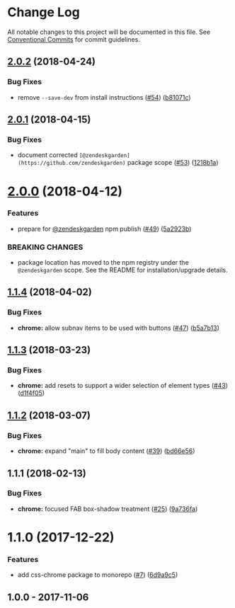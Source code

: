 # Change Log

All notable changes to this project will be documented in this file.
See [Conventional Commits](https://conventionalcommits.org) for commit guidelines.

<a name="2.0.2"></a>
## [2.0.2](https://github.com/zendeskgarden/css-components/compare/@zendeskgarden/css-chrome@2.0.1...@zendeskgarden/css-chrome@2.0.2) (2018-04-24)


### Bug Fixes

* remove `--save-dev` from install instructions ([#54](https://github.com/zendeskgarden/css-components/issues/54)) ([b81071c](https://github.com/zendeskgarden/css-components/commit/b81071c))




<a name="2.0.1"></a>
## [2.0.1](https://github.com/zendeskgarden/css-components/compare/@zendeskgarden/css-chrome@2.0.0...@zendeskgarden/css-chrome@2.0.1) (2018-04-15)


### Bug Fixes

* document corrected `[@zendeskgarden](https://github.com/zendeskgarden)` package scope ([#53](https://github.com/zendeskgarden/css-components/issues/53)) ([1218b1a](https://github.com/zendeskgarden/css-components/commit/1218b1a))




<a name="2.0.0"></a>
# [2.0.0](https://github.com/zendeskgarden/css-components/compare/@zendeskgarden/css-chrome@1.1.0...@zendeskgarden/css-chrome@2.0.0) (2018-04-12)


### Features

* prepare for [@zendeskgarden](https://github.com/zendeskgarden) npm publish ([#49](https://github.com/zendeskgarden/css-components/issues/49)) ([5a2923b](https://github.com/zendeskgarden/css-components/commit/5a2923b))


### BREAKING CHANGES

* package location has moved to the npm registry under the `@zendeskgarden` scope. See the README for installation/upgrade details.




<a name="1.1.4"></a>
## [1.1.4](https://github.com/zendeskgarden/css-components/compare/@zendesk/garden-css-chrome@1.1.3...@zendesk/garden-css-chrome@1.1.4) (2018-04-02)


### Bug Fixes

* **chrome:** allow subnav items to be used with buttons ([#47](https://github.com/zendeskgarden/css-components/issues/47)) ([b5a7b13](https://github.com/zendeskgarden/css-components/commit/b5a7b13))




<a name="1.1.3"></a>
## [1.1.3](https://github.com/zendeskgarden/css-components/compare/@zendesk/garden-css-chrome@1.1.2...@zendesk/garden-css-chrome@1.1.3) (2018-03-23)


### Bug Fixes

* **chrome:** add resets to support a wider selection of element types ([#43](https://github.com/zendeskgarden/css-components/issues/43)) ([d1f4f05](https://github.com/zendeskgarden/css-components/commit/d1f4f05))




<a name="1.1.2"></a>
## [1.1.2](https://github.com/zendeskgarden/css-components/compare/@zendesk/garden-css-chrome@1.1.1...@zendesk/garden-css-chrome@1.1.2) (2018-03-07)


### Bug Fixes

* **chrome:** expand "main" to fill body content ([#39](https://github.com/zendeskgarden/css-components/issues/39)) ([bd66e56](https://github.com/zendeskgarden/css-components/commit/bd66e56))




<a name="1.1.1"></a>
## 1.1.1 (2018-02-13)


### Bug Fixes

* **chrome:** focused FAB box-shadow treatment ([#25](https://github.com/zendeskgarden/css-components/issues/25)) ([9a736fa](https://github.com/zendeskgarden/css-components/commit/9a736fa))




<a name="1.1.0"></a>
# 1.1.0 (2017-12-22)


### Features

* add css-chrome package to monorepo ([#7](https://github.com/zendeskgarden/css-components/issues/7)) ([6d9a9c5](https://github.com/zendeskgarden/css-components/commit/6d9a9c5))




## 1.0.0 - 2017-11-06
